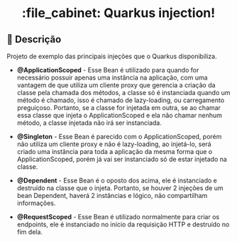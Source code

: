 <h1 align="center">:file_cabinet: Quarkus injection!</h1>

## :memo: Descrição
Projeto de exemplo das principais injeções que o Quarkus disponibiliza.

- <b>@ApplicationScoped</b> - Esse Bean é utilizado para quando for necessário possuir apenas uma instância na aplicação, com uma vantagem de que utiliza um cliente proxy que gerencia a criação da classe pela chamada dos métodos, a classe só é instanciada quando um método é chamado, isso é chamado de lazy-loading, ou carregamento preguiçoso. Portanto, se a classe for injetada em outra, se ao chamar essa classe que injeta o ApplicationScoped e ela não chamar nenhum método, a classe injetada não irá ser instanciada.

- <b>@Singleton</b> - Esse Bean é parecido com o ApplicationScoped, porém não utiliza um cliente proxy e não é lazy-loading, ao injetá-lo, será criado uma instância para toda a aplicação da mesma forma que o ApplicationScoped, porém já vai ser instanciado só de estar injetado na classe.

- <b>@Dependent</b> - Esse Bean é o oposto dos acima, ele é instanciado e destruído na classe que o injeta. Portanto, se houver 2 injeções de um bean Dependent, haverá 2 instâncias e lógico, não compartilham informações.

- <b>@RequestScoped</b> - Esse Bean é utilizado normalmente para criar os endpoints, ele é instanciado no início da requisição HTTP e destruído no fim dela.
